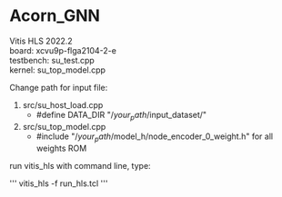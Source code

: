 # Acorn_GNN

Vitis HLS 2022.2 <br>
board: xcvu9p-flga2104-2-e <br>
testbench: su_test.cpp <br>
kernel: su_top_model.cpp <br>

Change path for input file:

1. src/su_host_load.cpp
   - #define DATA_DIR "/$your_path$/input_dataset/"
2. src/su_top_model.cpp
   - #include "/$your_path$/model_h/node_encoder_0_weight.h"  for all weights ROM

run vitis_hls with command line, type: <be>

'''
vitis_hls -f run_hls.tcl
'''
